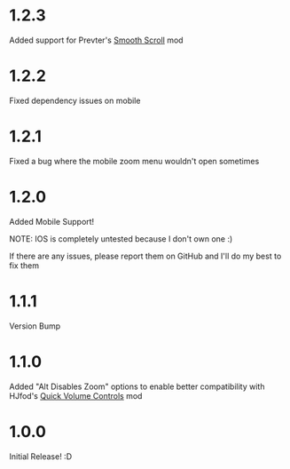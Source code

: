 # 1.2.3
Added support for Prevter's [Smooth Scroll](https://geode-sdk.org/mods/prevter.smooth-scroll) mod

# 1.2.2
Fixed dependency issues on mobile

# 1.2.1
Fixed a bug where the mobile zoom menu wouldn't open sometimes

# 1.2.0
Added Mobile Support!

NOTE: IOS is completely untested because I don't own one :)

If there are any issues, please report them on GitHub and I'll do my best to fix them

# 1.1.1
Version Bump

# 1.1.0
Added "Alt Disables Zoom" options to enable better compatibility with HJfod's [Quick Volume Controls](https://github.com/HJfod/volume-scroll-wheel) mod

# 1.0.0
Initial Release! :D